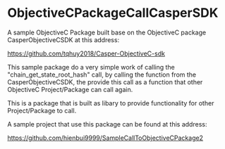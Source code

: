 # ObjectiveCPackageCallCasperSDK

A sample ObjectiveC Package built base on the ObjectiveC package CasperObjectiveCSDK at this address:

https://github.com/tqhuy2018/Casper-ObjectiveC-sdk

This sample package do a very simple work of calling the "chain_get_state_root_hash" call, by calling the function from the CasperObjectiveCSDK, the provide this call as a function that other ObjectiveC Project/Package can call again.

This is a package that is built as libary to provide functionality for other Project/Package to call.

A sample project that use this package can be found at this address:

https://github.com/hienbui9999/SampleCallToObjectiveCPackage2
